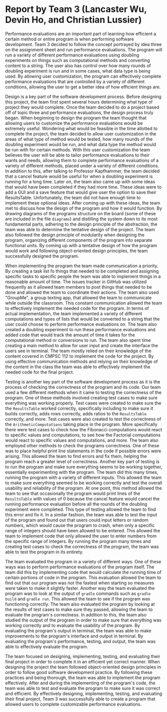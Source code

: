 # Report by Team 3 (Lancaster Wu, Devin Ho, and Christian Lussier)

Performance evaluations are an important part of learning how efficient a
certain method or entire program is when performing software development. Team
3 decided to follow the concept portrayed by idea three on the assignment sheet
and run performance evaluations. The program will run a variety of different
performance evaluations using doubling experiments on things such as
computational methods and converting content to a string. The user also has
control over how many rounds of doubling experiment is run and in some cases,
what data type is being used. By allowing user customization, the program can
effectively complete performance evaluations that are controlled by a variety
of different conditions, allowing the user to get a better idea of how
efficient things are.

Design is a key part of the software development process. Before designing this
project, the team first spent several hours determining what type of project
they would complete. Once the team decided to do a project based off of topic
three and performance evaluations, the design process truly began. When
beginning to design the program the team thought that allowing users to
customize the performance evaluations would be extremely useful. Wondering what
would be feasible in the time allotted to complete the project, the team
decided to allow user customization in the areas of what type of method would
be tested, how many rounds of the doubling experiment would be run, and what
data type the method would be run with for certain methods. With this user
customization the team believes the user will be able to tailor performance
evaluations to their wants and needs, allowing them to complete performance
evaluations of a variety of different methods, placed under a variety of
different conditions. In addition to this, after talking to Professor
Kapfhammer, the team decided that a cancel feature would be useful for when a
doubling experiment is running for a long time. Later on, the team also came up
with some ideas that would have been completed if they had more time. These
ideas were to add a GUI and a save feature that would give user the option to
save their ResultsTable. Unfortunately, the team did not have enough time to
implement these optional ideas. After coming up with these ideas, the team met
to discuss how the design of the program and how it would function. By drawing
diagrams of the programs structure on the board (some of these are included in
the file `diagrams`) and distilling the system down to its most fundamental
parts, adhering to the design principle of the abstraction, the team was able
to determine the tentative design of the project. The team also followed the
design principle of modularity when designing the program, organizing different
components of the program into separate functional units. By coming up with a
tentative design of how the program would work and following object-oriented
design principles, the team successfully designed the program.

When implementing the program the team made communication a priority. By
creating a task list fo things that needed to be completed and assigning
specific tasks to specific people the team was able to implement things in a
reasonable amount of time. The issues tracker in GitHub was utilized frequently
as it allowed team members to post things that needed to be done and allowed
the team to coordinate their actions. The team also used "GroupMe", a group
texting app, that allowed the team to communicate while outside the classroom.
This constant communication allowed the team to effectively implement the
needed code for the program. In terms of actual implementation, the team
implemented a variety of different computations and types of lists that would
be converted to a string that the user could choose to perform performance
evaluations on. The team also created a doubling experiment to run these
performance evaluations and added code that would track the amount of time it
takes for the computational method or conversions to run. The team also spent
time creating a main method to allow for user input and create the interface
the users see in terminal. The team mostly relied on their knowledge of the
content covered in CMPSC 112 to implement the code for the project. By using
effective communication methods and relying on their knowledge of the content
in the class the team was able to effectively implement the needed code for the
final project.

Testing is another key part of the software development process as it is the
process of checking the correctness of the program and its code. Our team used
a few different methods when it came to testing the correctness of the program.
One of these methods involved creating test cases to make sure everything was
working properly. Test cases were created to make sure the the `ResultsTable`
worked correctly, specifically including to make sure it builds correctly, adds
rows correctly, adds ratios to the `ResultsTable` correctly, and more. Test
cases were also created to test the correctness of the `ArithmeticComputations`
taking place in the program. More specifically there were test cases to check
how the Fibonacci computations would react to specific values and computations,
to see how the Factorial computations would react to specific values and
computations, and more. The team also employed other methods to check the
programs correctness. One of these was to place helpful print line statements
in the code if possible errors were arising. This allowed the team to find
errors and fix them, helping the program reach a greater level of correctness.
Another key part of testing is to run the program and make sure everything
seems to be working together, essentially experimenting with the program. The
team did this many times, running the program with a variety of different
inputs. This allowed the team to make sure everything seemed to be working
correctly and test the overall usability and reliability of the program. At one
point, this method allowed the team to see that occasionally the program would
print lines of the `ResultsTable` with values of 0 because the cancel feature
would cancel the running performance evaluation before all the rounds of the
doubling experiment were completed. This type of testing allowed the team to
find this error and fix it. In a similar fashion, the team was able to test the
input of the program and found out that users could input letters or random
numbers, which would cause the program to crash, when only a specific range of
integers should have been allowed to be entered. This allowed the team to
implement code that only allowed the user to enter numbers from the specific
range of integers. By running the program many times and creating test cases to
check the correctness of the program, the team was able to test the program in
its entirety.

The team evaluated the program in a variety of different ways. One of these
ways was to perform performance evaluations of the program itself. The team did
this by implementing code that would calculate the running time of certain
portions of code in the program. This evaluation allowed the team to find out
that our program was not the fastest when starting so measures were taken to
make it slightly faster. Another way the team evaluated the program was to look
at the output of `gradle` commands such as `gradle build` and `gradle run`.
This allowed the team to see if the program was functioning correctly. The team
also evaluated the program by looking at the results of test cases to make sure
they passed, allowing the team to evaluate the program's correctness. In
addition to this, the team also studied the output of the program in order to
make sure that everything was working correctly and to evaluate the usability
of the program. By evaluating the program's output in terminal, the team was
able to make improvements to the program's interface and output in terminal. By
evaluating the program's performance, testing, and output, the team was able to
effectively evaluate the program.

The team focused on designing, implementing, testing, and evaluating their
final project in order to complete it in an efficient yet correct manner. When
designing the project the team followed object-oriented design principles in
order to follow good software development practice. By following these
practices and being thorough, the team was able to implement the program
effectively. After and during the implementing of the program's code, the team
was able to test and evaluate the program to make sure it was correct and
efficient. By effectively designing, implementing, testing, and evaluating
their final project, Team 3 was successfully able to create a program that
allowed users to complete customizable performance evaluations.
